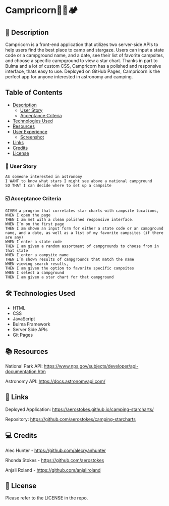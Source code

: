 # Campricorn🐐🔥🏕️

## 📝 Description

Campricorn is a front-end application that utilizes two server-side APIs to help users find the best place to camp and stargaze. Users can input a state code or a campground name, and a date, see their list of favorite campsites, and choose a specific campground to view a star chart. Thanks in part to Bulma and a lot of custom CSS, Campricorn has a polished and responsive interface, thats easy to use. Deployed on GitHub Pages, Campricorn is the perfect app for anyone interested in astronomy and camping.


## Table of Contents

- [Description](#📝-description)
    - [User Story](#👤-user-story)
    - [Acceptance Criteria](#☑️-acceptance-criteria)
- [Technologies Used](#🛠️-technologies-used)
- [Resources](#📚-resources)
- [User Experience](#-🤳-user-experience)
    - [Screenshot](#📸-screenshot)
- [Links](#🔗-links)
- [Credits](#💻-credits)
- [License](#📃-license)


### 👤 User Story
```
AS someone interested in astronomy
I WANT to know what stars I might see above a national campground
SO THAT I can decide where to set up a campsite 
```


### ☑️ Acceptance Criteria
```
GIVEN a program that correlates star charts with campsite locations,
WHEN I open the page 
THEN I am met with a clean polished responsive interface.
WHEN I’m on the first page 
THEN I am shown an input form for either a state code or an campground name, and a date, as well as a list of my favorite campsites (if there are any)
WHEN I enter a state code
THEN I am given a random assortment of campgrounds to choose from in that state
WHEN I enter a campsite name
THEN I’m shown results of campgrounds that match the name
WHEN viewing search results,
THEN I am given the option to favorite specific campsites	
WHEN I select a campground
THEN I am given a star chart for that campground
```


## 🛠️ Technologies Used

<ul>
<li> HTML
<li> CSS
<li> JavaScript
<li> Bulma Framework
<li> Server Side APIs
<li> Git Pages
</ul>

## 📚 Resources

National Park API: https://www.nps.gov/subjects/developer/api-documentation.htm

Astronomy API: https://docs.astronomyapi.com/

<!--
## 🤳 User Experience

### 📸 Screenshot
-->

## 🔗 Links

Deployed Application: https://aerostokes.github.io/camping-starcharts/

Repository: https://github.com/aerostokes/camping-starcharts

## 💻 Credits 

Alec Hunter - https://github.com/alecryanhunter

Rhonda Stokes - https://github.com/aerostokes

Anjali Roland - https://github.com/anjaliroland

## 📃 License

Please refer to the LICENSE in the repo.
